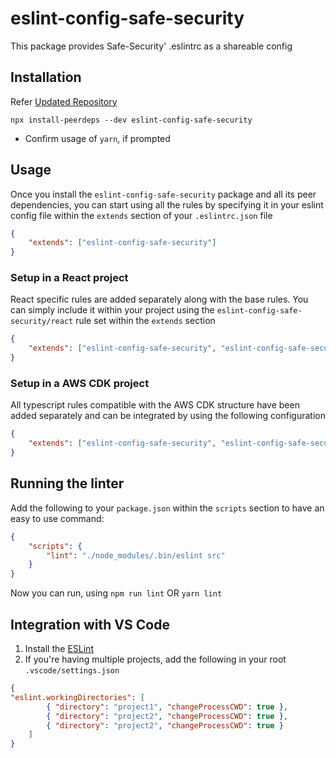# eslint-config-safe-security

This package provides Safe-Security' .eslintrc as a shareable config

## Installation

Refer [Updated Repository](https://github.com/Safe-Security/eslint-config-safe-security)

```shell
npx install-peerdeps --dev eslint-config-safe-security
```

- Confirm usage of `yarn`, if prompted

## Usage

Once you install the `eslint-config-safe-security` package and all its peer dependencies, you can start using all the rules by specifying it in your eslint config file within the `extends` section of your `.eslintrc.json` file

```json
{
    "extends": ["eslint-config-safe-security"]
}
```

### Setup in a React project

React specific rules are added separately along with the base rules. You can simply include it within your project using the `eslint-config-safe-security/react` rule set within the `extends` section

```json
{
    "extends": ["eslint-config-safe-security", "eslint-config-safe-security/react"]
}
```

### Setup in a AWS CDK project

All typescript rules compatible with the AWS CDK structure have been added separately and can be integrated by using the following configuration

```json
{
    "extends": ["eslint-config-safe-security", "eslint-config-safe-security/cdk"]
}
```

## Running the linter

Add the following to your `package.json` within the `scripts` section to have an easy to use command:

```json
{
    "scripts": {
        "lint": "./node_modules/.bin/eslint src"
    }
}
```

Now you can run, using `npm run lint` OR `yarn lint`

## Integration with VS Code

1. Install the [ESLint](https://marketplace.visualstudio.com/items?itemName=dbaeumer.vscode-eslint)
2. If you're having multiple projects, add the following in your root `.vscode/settings.json`

```json
{
"eslint.workingDirectories": [
        { "directory": "project1", "changeProcessCWD": true },
        { "directory": "project2", "changeProcessCWD": true },
        { "directory": "project2", "changeProcessCWD": true }
    ]
}
```
